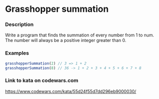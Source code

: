 # Grasshopper summation

### Description
Write a program that finds the summation of every number from 1 to num. The number will always be a positive integer greater than 0.

### Examples
```typescript
grasshopperSummation(2) // 3 => 1 + 2
grasshopperSummation(8) // 36 -> 1 + 2 + 3 + 4 + 5 + 6 + 7 + 8
```

### Link to kata on codewars.com
https://www.codewars.com/kata/55d24f55d7dd296eb9000030/
